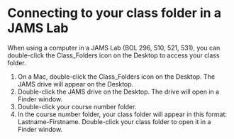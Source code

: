 # Connecting to your class folder in a JAMS Lab

When using a computer in a JAMS Lab \(BOL 296, 510, 521, 531\), you can double-click the Class\_Folders icon on the Desktop to access your class folder.

1. On a Mac, double-click the Class\_Folders icon on the Desktop. The JAMS drive will appear on the Desktop.
2. Double-click the JAMS drive on the Desktop. The drive will open in a Finder window. 
3. Double-click your course number folder. 
4. In the course number folder, your class folder will appear in this format: Lastname-Firstname. Double-click your class folder to open it in a Finder window. 



